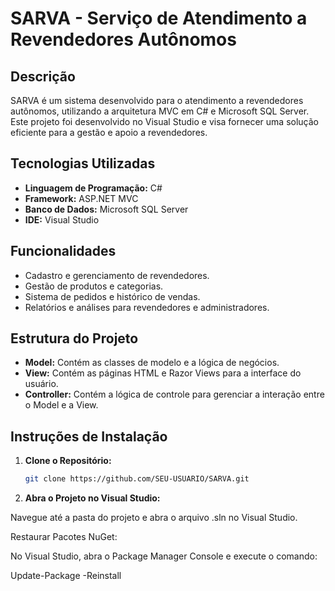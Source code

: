# SARVA - Serviço de Atendimento a Revendedores Autônomos

## Descrição

SARVA é um sistema desenvolvido para o atendimento a revendedores autônomos, utilizando a arquitetura MVC em C# e Microsoft SQL Server. Este projeto foi desenvolvido no Visual Studio e visa fornecer uma solução eficiente para a gestão e apoio a revendedores.

## Tecnologias Utilizadas

- **Linguagem de Programação:** C#
- **Framework:** ASP.NET MVC
- **Banco de Dados:** Microsoft SQL Server
- **IDE:** Visual Studio

## Funcionalidades

- Cadastro e gerenciamento de revendedores.
- Gestão de produtos e categorias.
- Sistema de pedidos e histórico de vendas.
- Relatórios e análises para revendedores e administradores.

## Estrutura do Projeto

- **Model:** Contém as classes de modelo e a lógica de negócios.
- **View:** Contém as páginas HTML e Razor Views para a interface do usuário.
- **Controller:** Contém a lógica de controle para gerenciar a interação entre o Model e a View.

## Instruções de Instalação

1. **Clone o Repositório:**

   ```bash
   git clone https://github.com/SEU-USUARIO/SARVA.git
2.  **Abra o Projeto no Visual Studio:**

Navegue até a pasta do projeto e abra o arquivo .sln no Visual Studio.

Restaurar Pacotes NuGet:

No Visual Studio, abra o Package Manager Console e execute o comando:

Update-Package -Reinstall


